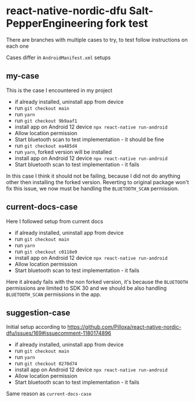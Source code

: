 # react-native-nordic-dfu Salt-PepperEngineering fork test

There are branches with multiple cases to try, to test follow instructions on each one

Cases differ in `AndroidManifest.xml` setups

## my-case

This is the case I encountered in my project

- if already installed, uninstall app from device
- run `git checkout main`
- run `yarn`
- run `git checkout 9b9aaf1`
- install app on Android 12 device `npx react-native run-android`
- Allow location permission
- Start bluetooth scan to test implementation - it should be fine
- run `git checkout ea485d4`
- run `yarn`, forked version will be installed
- install app on Android 12 device `npx react-native run-android`
- Start bluetooth scan to test implementation - it fails

In this case I think it should not be failing, because I did not do anything other then installing the forked version.
Reverting to original package won't fix this issue, we now must be handling the `BLUETOOTH_SCAN` permission.

## current-docs-case

Here I followed setup from current docs

- if already installed, uninstall app from device
- run `git checkout main`
- run `yarn`
- run `git checkout c0118e9`
- install app on Android 12 device `npx react-native run-android`
- Allow location permission
- Start bluetooth scan to test implementation - it fails

Here it already fails with the non forked version, it's because the `BLUETOOTH` permissions are limited to SDK 30 and we should be also handling `BLUETOOTH_SCAN` permissions in the app.

## suggestion-case

Initial setup according to https://github.com/Pilloxa/react-native-nordic-dfu/issues/169#issuecomment-1180174896

- if already installed, uninstall app from device
- run `git checkout main`
- run `yarn`
- run `git checkout 0270d74`
- install app on Android 12 device `npx react-native run-android`
- Allow location permission
- Start bluetooth scan to test implementation - it fails

Same reason as `current-docs-case`